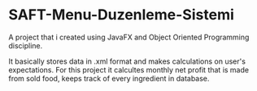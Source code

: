 # SAFT-Menu-Duzenleme-Sistemi

A project that i created using JavaFX and Object Oriented Programming discipline.

It basically stores data in .xml format and makes calculations on user's expectations. For this project it calcultes monthly net profit that is made from sold food, keeps track of every ingredient in database.
